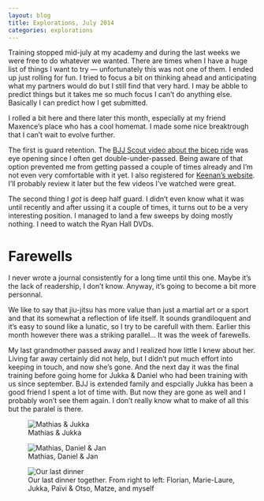 ```yaml
---
layout: blog
title: Explorations, July 2014
categories: explorations
---
```

Training stopped mid-july at my academy and during the last weeks we were free to do whatever we wanted. There are times when I have a huge list of things I want to try — unfortunately this was not one of them. I ended up just rolling for fun. I tried to focus a bit on thinking ahead and anticipating what my partners would do but I still find that very hard. I may be abble to predict things but it takes me so much focus I can’t do anything else. Basically I can predict how I get submitted.

I rolled a bit here and there later this month, especially at my friend Maxence’s place who has a cool homemat. I made some nice breaktrough that I can’t wait to evolve further.

The first is guard retention. The [BJJ Scout video about the bicep ride](https://www.youtube.com/watch?v=7ZYR3YbeiZk) was eye opening since I often get double-under-passed. Being aware of that option prevented me from getting passed a couple of times already and I’m not even very comfortable with it yet. I also registered for [Keenan’s website](http://keenancornelius.kajabi.com/). I’ll probably review it later but the few videos I’ve watched were great.

The second thing I *got* is deep half guard. I didn’t even know what it was until recently and after ussing it a couple of times, it turns out to be a very interesting position. I managed to land a few sweeps by doing mostly nothing. I need to watch the Ryan Hall DVDs.


# Farewells

I never wrote a journal consistently for a long time until this one. Maybe it’s the lack of readership, I don’t know. Anyway, it’s going to become a bit more personnal.

We like to say that jiu-jitsu has more value than just a martial art or a sport and that its somewhat a reflection of life itself. It sounds grandiloquent and it’s easy to sound like a lunatic, so I try to be carefull with them. Earlier this month however there was a striking parallel… It was the week of farewells.

My last grandmother passed away and I realized how little I knew about her. Living far away certainly did not help, but I didn’t put much effort into keeping in touch, and now she’s gone. And the next day it was the final training before going home for Jukka & Daniel who had been training with us since september. BJJ is extended family and espcially Jukka has been a good friend I spent a lot of time with. But now they are gone as well and I probably won’t see them again. I don’t really know what to make of all this but the paralel is there.

<figure>
	<img src="{{ site.img }}jukka+matze.jpg" alt="Mathias & Jukka" />
	<figcaption>
		Mathias & Jukka
	</figcaption>
</figure>

<figure>
	<img src="{{ site.img }}jukka+matze+daniel.jpg" alt="Mathias, Daniel & Jan" />
	<figcaption>
		Mathias, Daniel & Jan
	</figcaption>
</figure>

<figure>
	<img src="{{ site.img }}the-scene.jpg" alt="Our last dinner" />
	<figcaption>
		Our last dinner together. From right to left: Florian, Marie-Laure, Jukka, Païvi & Otso, Matze, and myself
	</figcaption>
</figure>